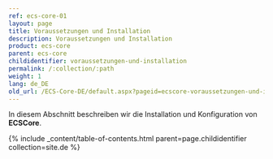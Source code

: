 ```yaml
---
ref: ecs-core-01
layout: page
title: Voraussetzungen und Installation
description: Voraussetzungen und Installation
product: ecs-core
parent: ecs-core
childidentifier: voraussetzungen-und-installation
permalink: /:collection/:path
weight: 1
lang: de_DE
old_url: /ECS-Core-DE/default.aspx?pageid=ecscore-voraussetzungen-und-installation
---
```


In diesem Abschnitt beschreiben wir die Installation und Konfiguration von **ECSCore**.

{% include _content/table-of-contents.html parent=page.childidentifier collection=site.de %}
